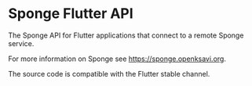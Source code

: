 # Sponge Flutter API

The Sponge API for Flutter applications that connect to a remote Sponge service.

For more information on Sponge see https://sponge.openksavi.org.

The source code is compatible with the Flutter stable channel.
